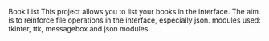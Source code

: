 Book List
This project allows you to list your books in the interface.
The aim is to reinforce file operations in the interface, especially json.
modules used: tkinter, ttk, messagebox and json modules.